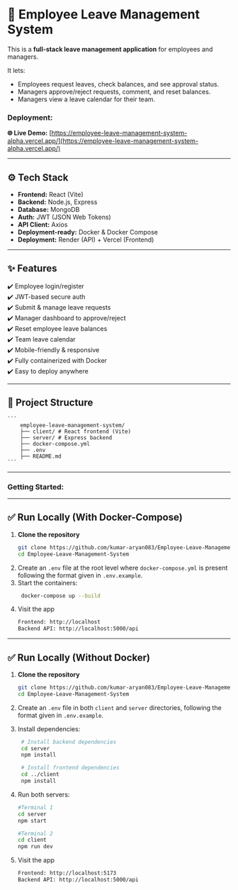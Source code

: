 # 🏢 Employee Leave Management System

This is a **full-stack leave management application** for employees and managers.

It lets:

- Employees request leaves, check balances, and see approval status.
- Managers approve/reject requests, comment, and reset balances.
- Managers view a leave calendar for their team.

### Deployment:

**🌐 Live Demo:** [https://employee-leave-management-system-alpha.vercel.app/](https://employee-leave-management-system-alpha.vercel.app/)  


---

## ⚙️ **Tech Stack**

- **Frontend:** React (Vite)
- **Backend:** Node.js, Express
- **Database:** MongoDB
- **Auth:** JWT (JSON Web Tokens)
- **API Client:** Axios
- **Deployment-ready:** Docker & Docker Compose
- **Deployment:** Render (API) + Vercel (Frontend)

---

## ✨ **Features**

✔️ Employee login/register  
✔️ JWT-based secure auth  
✔️ Submit & manage leave requests  
✔️ Manager dashboard to approve/reject  
✔️ Reset employee leave balances  
✔️ Team leave calendar  
✔️ Mobile-friendly & responsive  
✔️ Fully containerized with Docker  
✔️ Easy to deploy anywhere

---

## 📁 **Project Structure**
    ```
        employee-leave-management-system/
        ├── client/ # React frontend (Vite)
        ├── server/ # Express backend
        ├── docker-compose.yml
        ├── .env
        ├── README.md
    ```

---

### Getting Started:

---

## ✅ Run Locally (With Docker-Compose)

1. **Clone the repository**
   ```sh
   git clone https://github.com/kumar-aryan083/Employee-Leave-Management-System.git
   cd Employee-Leave-Management-System
   ```
2. Create an `.env` file at the root level where `docker-compose.yml` is present following the format given in `.env.example`.
3. Start the containers:
   ```sh
    docker-compose up --build
   ```
4. Visit the app
    ```sh
    Frontend: http://localhost
    Backend API: http://localhost:5000/api
    ```
---

## ✅ Run Locally (Without Docker)

1. **Clone the repository**
   ```sh
   git clone https://github.com/kumar-aryan083/Employee-Leave-Management-System.git
   cd Employee-Leave-Management-System
   ```
2. Create an `.env` file in both `client` and `server` directories, following the format given in `.env.example`.
3. Install dependencies:
   ```sh
    # Install backend dependencies
    cd server
    npm install
   ```
   ```sh
    # Install frontend dependencies
    cd ../client
    npm install
    ```

4. Run both servers:
    ```sh
    #Terminal 1
    cd server
    npm start

    #Terminal 2
    cd client
    npm run dev
    ```

5. Visit the app
    ```sh
    Frontend: http://localhost:5173
    Backend API: http://localhost:5000/api
    ```